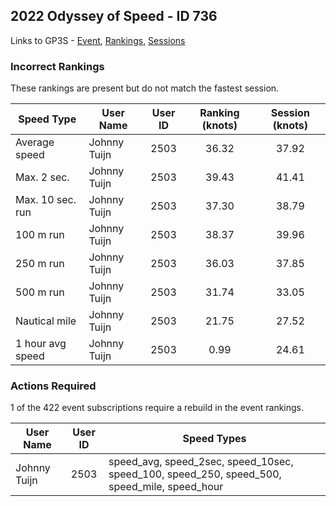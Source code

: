 ## 2022 Odyssey of Speed - ID 736

Links to GP3S - [Event](https://www.gps-speedsurfing.com/default.aspx?mnu=event&val=736), [Rankings](https://www.gps-speedsurfing.com/default.aspx?mnu=eventranking&val=736), [Sessions](https://www.gps-speedsurfing.com/default.aspx?mnu=eventsessions&val=736)

### Incorrect Rankings

These rankings are present but do not match the fastest session.

| Speed Type | User Name | User ID | Ranking (knots) | Session (knots) |
| ---------- | --------- | :-----: | :-------------: | :-------------: |
| Average speed | Johnny Tuijn | 2503 | 36.32 | 37.92 |
| Max. 2 sec. | Johnny Tuijn | 2503 | 39.43 | 41.41 |
| Max. 10 sec. run | Johnny Tuijn | 2503 | 37.30 | 38.79 |
| 100 m run | Johnny Tuijn | 2503 | 38.37 | 39.96 |
| 250 m run | Johnny Tuijn | 2503 | 36.03 | 37.85 |
| 500 m run | Johnny Tuijn | 2503 | 31.74 | 33.05 |
| Nautical mile | Johnny Tuijn | 2503 | 21.75 | 27.52 |
| 1 hour avg speed | Johnny Tuijn | 2503 | 0.99 | 24.61 |

### Actions Required

1 of the 422 event subscriptions require a rebuild in the event rankings.

| User Name | User ID | Speed Types |
| --------- | :-----: | ----------- |
| Johnny Tuijn | 2503 | speed_avg, speed_2sec, speed_10sec, speed_100, speed_250, speed_500, speed_mile, speed_hour |
